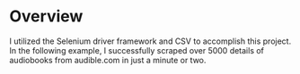 <h1>Overview</h1>

<h>I utilized the Selenium driver framework and CSV  to accomplish this project. In the following example, I successfully scraped over 5000 details of audiobooks from audible.com in just a minute or two. </h4>
